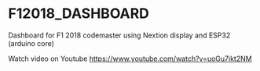 # F12018_DASHBOARD
Dashboard for F1 2018 codemaster using Nextion display and ESP32 (arduino core)


Watch video on Youtube https://www.youtube.com/watch?v=uoGu7ikt2NM
